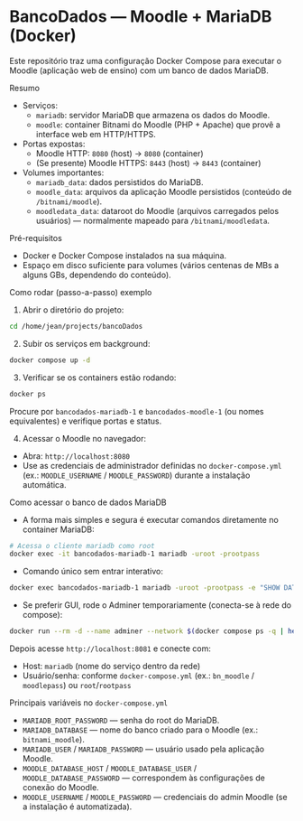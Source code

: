 # BancoDados — Moodle + MariaDB (Docker)

Este repositório traz uma configuração Docker Compose para executar o Moodle (aplicação web de ensino) com um banco de dados MariaDB.

Resumo
- Serviços:
  - `mariadb`: servidor MariaDB que armazena os dados do Moodle.
  - `moodle`: container Bitnami do Moodle (PHP + Apache) que provê a interface web em HTTP/HTTPS.
- Portas expostas:
  - Moodle HTTP: `8080` (host) -> `8080` (container)
  - (Se presente) Moodle HTTPS: `8443` (host) -> `8443` (container)
- Volumes importantes:
  - `mariadb_data`: dados persistidos do MariaDB.
  - `moodle_data`: arquivos da aplicação Moodle persistidos (conteúdo de `/bitnami/moodle`).
  - `moodledata_data`: dataroot do Moodle (arquivos carregados pelos usuários) — normalmente mapeado para `/bitnami/moodledata`.

Pré-requisitos
- Docker e Docker Compose instalados na sua máquina.
- Espaço em disco suficiente para volumes (vários centenas de MBs a alguns GBs, dependendo do conteúdo).

Como rodar (passo-a-passo) exemplo
1. Abrir o diretório do projeto:

```bash
cd /home/jean/projects/bancoDados
```

2. Subir os serviços em background:

```bash
docker compose up -d
```

3. Verificar se os containers estão rodando:

```bash
docker ps
```

Procure por `bancodados-mariadb-1` e `bancodados-moodle-1` (ou nomes equivalentes) e verifique portas e status.

4. Acessar o Moodle no navegador:

- Abra: `http://localhost:8080`
- Use as credenciais de administrador definidas no `docker-compose.yml` (ex.: `MOODLE_USERNAME` / `MOODLE_PASSWORD`) durante a instalação automática.

Como acessar o banco de dados MariaDB
- A forma mais simples e segura é executar comandos diretamente no container MariaDB:

```bash
# Acessa o cliente mariadb como root
docker exec -it bancodados-mariadb-1 mariadb -uroot -prootpass
```

- Comando único sem entrar interativo:

```bash
docker exec bancodados-mariadb-1 mariadb -uroot -prootpass -e "SHOW DATABASES;"
```

- Se preferir GUI, rode o Adminer temporariamente (conecta-se à rede do compose):

```bash
docker run --rm -d --name adminer --network $(docker compose ps -q | head -n1 | xargs docker inspect --format '{{range .NetworkSettings.Networks}}{{.NetworkID}}{{end}}') -p 8081:8080 adminer
```

Depois acesse `http://localhost:8081` e conecte com:
- Host: `mariadb` (nome do serviço dentro da rede)
- Usuário/senha: conforme `docker-compose.yml` (ex.: `bn_moodle` / `moodlepass`) ou `root`/`rootpass`

Principais variáveis no `docker-compose.yml`
- `MARIADB_ROOT_PASSWORD` — senha do root do MariaDB.
- `MARIADB_DATABASE` — nome do banco criado para o Moodle (ex.: `bitnami_moodle`).
- `MARIADB_USER` / `MARIADB_PASSWORD` — usuário usado pela aplicação Moodle.
- `MOODLE_DATABASE_HOST` / `MOODLE_DATABASE_USER` / `MOODLE_DATABASE_PASSWORD` — correspondem às configurações de conexão do Moodle.
- `MOODLE_USERNAME` / `MOODLE_PASSWORD` — credenciais do admin Moodle (se a instalação é automatizada).
